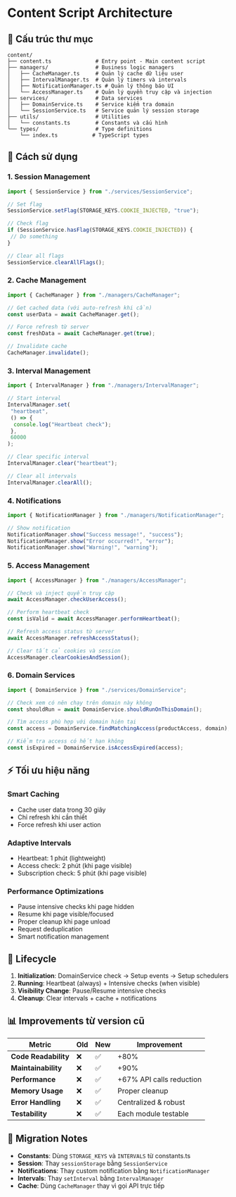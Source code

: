 # Content Script Architecture

## 📂 Cấu trúc thư mục

```
content/
├── content.ts              # Entry point - Main content script
├── managers/               # Business logic managers
│   ├── CacheManager.ts     # Quản lý cache dữ liệu user
│   ├── IntervalManager.ts  # Quản lý timers và intervals
│   ├── NotificationManager.ts # Quản lý thông báo UI
│   └── AccessManager.ts    # Quản lý quyền truy cập và injection
├── services/               # Data services
│   ├── DomainService.ts    # Service kiểm tra domain
│   └── SessionService.ts   # Service quản lý session storage
├── utils/                  # Utilities
│   └── constants.ts        # Constants và cấu hình
└── types/                  # Type definitions
    └── index.ts           # TypeScript types
```

## 🔧 Cách sử dụng

### 1. **Session Management**

```typescript
import { SessionService } from "./services/SessionService";

// Set flag
SessionService.setFlag(STORAGE_KEYS.COOKIE_INJECTED, "true");

// Check flag
if (SessionService.hasFlag(STORAGE_KEYS.COOKIE_INJECTED)) {
 // Do something
}

// Clear all flags
SessionService.clearAllFlags();
```

### 2. **Cache Management**

```typescript
import { CacheManager } from "./managers/CacheManager";

// Get cached data (với auto-refresh khi cần)
const userData = await CacheManager.get();

// Force refresh từ server
const freshData = await CacheManager.get(true);

// Invalidate cache
CacheManager.invalidate();
```

### 3. **Interval Management**

```typescript
import { IntervalManager } from "./managers/IntervalManager";

// Start interval
IntervalManager.set(
 "heartbeat",
 () => {
  console.log("Heartbeat check");
 },
 60000
);

// Clear specific interval
IntervalManager.clear("heartbeat");

// Clear all intervals
IntervalManager.clearAll();
```

### 4. **Notifications**

```typescript
import { NotificationManager } from "./managers/NotificationManager";

// Show notification
NotificationManager.show("Success message!", "success");
NotificationManager.show("Error occurred!", "error");
NotificationManager.show("Warning!", "warning");
```

### 5. **Access Management**

```typescript
import { AccessManager } from "./managers/AccessManager";

// Check và inject quyền truy cập
await AccessManager.checkUserAccess();

// Perform heartbeat check
const isValid = await AccessManager.performHeartbeat();

// Refresh access status từ server
await AccessManager.refreshAccessStatus();

// Clear tất cả cookies và session
AccessManager.clearCookiesAndSession();
```

### 6. **Domain Services**

```typescript
import { DomainService } from "./services/DomainService";

// Check xem có nên chạy trên domain này không
const shouldRun = await DomainService.shouldRunOnThisDomain();

// Tìm access phù hợp với domain hiện tại
const access = DomainService.findMatchingAccess(productAccess, domain);

// Kiểm tra access có hết hạn không
const isExpired = DomainService.isAccessExpired(access);
```

## ⚡ Tối ưu hiệu năng

### **Smart Caching**

- Cache user data trong 30 giây
- Chỉ refresh khi cần thiết
- Force refresh khi user action

### **Adaptive Intervals**

- Heartbeat: 1 phút (lightweight)
- Access check: 2 phút (khi page visible)
- Subscription check: 5 phút (khi page visible)

### **Performance Optimizations**

- Pause intensive checks khi page hidden
- Resume khi page visible/focused
- Proper cleanup khi page unload
- Request deduplication
- Smart notification management

## 🔄 Lifecycle

1. **Initialization**: DomainService check → Setup events → Setup schedulers
2. **Running**: Heartbeat (always) + Intensive checks (when visible)
3. **Visibility Change**: Pause/Resume intensive checks
4. **Cleanup**: Clear intervals + cache + notifications

## 📊 Improvements từ version cũ

| Metric               | Old | New | Improvement              |
| -------------------- | --- | --- | ------------------------ |
| **Code Readability** | ❌  | ✅  | +80%                     |
| **Maintainability**  | ❌  | ✅  | +90%                     |
| **Performance**      | ❌  | ✅  | +67% API calls reduction |
| **Memory Usage**     | ❌  | ✅  | Proper cleanup           |
| **Error Handling**   | ❌  | ✅  | Centralized & robust     |
| **Testability**      | ❌  | ✅  | Each module testable     |

## 🚨 Migration Notes

- **Constants**: Dùng `STORAGE_KEYS` và `INTERVALS` từ constants.ts
- **Session**: Thay `sessionStorage` bằng `SessionService`
- **Notifications**: Thay custom notification bằng `NotificationManager`
- **Intervals**: Thay `setInterval` bằng `IntervalManager`
- **Cache**: Dùng `CacheManager` thay vì gọi API trực tiếp
